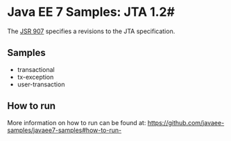 # Java EE 7 Samples: JTA 1.2#

The [JSR 907](https://jcp.org/en/jsr/detail?id=907) specifies a revisions to the JTA specification.

## Samples ##

 - transactional
 - tx-exception
 - user-transaction
        
## How to run

More information on how to run can be found at: <https://github.com/javaee-samples/javaee7-samples#how-to-run->


